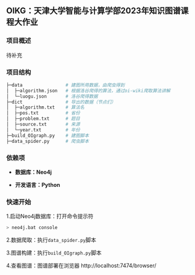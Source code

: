 ## OIKG：天津大学智能与计算学部2023年知识图谱课程大作业

### 项目概述

待补充

### 项目结构

```bash
├─data                # 建图所用数据，由爬虫得到
│  ├─algorithm.json   # 根据洛谷爬得的算法，通过oi-wiki爬取算法讲解
│  └─luogu.json       # 洛谷爬得数据
├─dict                # 导出的数据（节点们）
│  ├─algorithm.txt    # 算法名
│  ├─pos.txt          # 省份
│  ├─problem.txt      # 题目
│  ├─source.txt       # 来源
│  └─year.txt         # 年份
├─build_OIgraph.py    # 建图脚本
├─data_spider.py      # 爬虫脚本
```

### 依赖项

- **数据库：Neo4j**

- **开发语言：Python**

### 快速开始

1.启动Neo4j数据库：打开命令提示符

```bash
> neo4j.bat console
```

2.数据爬取：执行`data_spider.py`脚本

3.图谱构建：执行`build_OIgraph.py`脚本

4.查看图谱：图谱部署在浏览器 http://localhost:7474/browser/